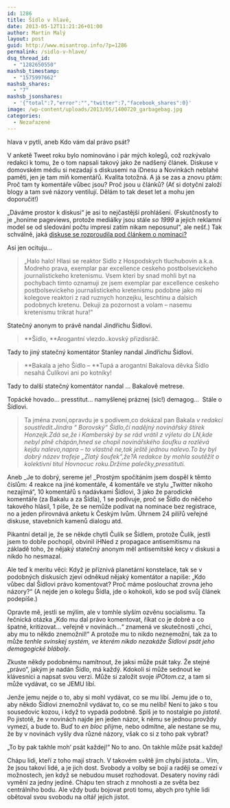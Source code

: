 ```yaml
---
id: 1286
title: Šídlo v hlavě,
date: 2013-05-12T11:21:26+01:00
author: Martin Malý
layout: post
guid: http://www.misantrop.info/?p=1286
permalink: /sidlo-v-hlave/
dsq_thread_id:
  - "1282650550"
mashsb_timestamp:
  - "1575997662"
mashsb_shares:
  - "7"
mashsb_jsonshares:
  - '{"total":7,"error":"","twitter":7,"facebook_shares":0}'
image: /wp-content/uploads/2013/05/1400720_garbagebag.jpg
categories:
  - Nezařazené
---
```

hlava v pytli, aneb Kdo vám dal právo psát?

<!--more-->

V anketě Tweet roku bylo nominováno i pár mých kolegů, což rozkývalo redakci k tomu, že o tom napsali takový jako že nadšený článek. Diskuse v domovském médiu si nezadají s diskusemi na iDnesu a Novinkách neblahé paměti, jen je tam míň komentářů. Kvalita totožná. A já se zas a znovu ptám: Proč tam ty komentáře vůbec jsou? Proč jsou u článků? (Ať si dotyční založí blogy a tam své názory ventilují. Dělám to tak deset let a mohu jen doporučit!)

&#8222;Dáváme prostor k diskusi&#8220; je asi to nejčastější prohlášení. (Fskutčnosťy to je &#8222;honíme pageviews, protože mediálky jsou stále _so 1999_ a jejich reklamní model se od sledování počtu impresí zatím nikam neposunul&#8220;, ale nešť.) Tak schválně, jaká [diskuse se rozproudila pod článkem o nominaci?](http://zpravy.ihned.cz/?article[comment][ukaz_vsechny]=1&article[comment][art_id]=59856650&p=012000_d&article[id]=59856650#comm)

Asi jen ocituju&#8230;

> &#8222;Halo halo! Hlasi se reaktor Sidlo z Hospodskych tluchubovin a.k.a. Modreho prava, exemplar par excellence ceskeho postbolsevickeho journalistickeho kretenismu. Vsem kteri by snad mohli byt na pochybach timto oznamuji ze jsem exemplar par excellence ceskeho postbolsevickeho journalistickeho kretenismu podobne jako mi kolegove reaktori z rad ruznych honzejku, leschtinu a dalsich podobnych kretenu. Dekuji za pozornost a volam &#8211; nasemu kretenismu trikrat hura!&#8220;

Statečný anonym to právě nandal Jindřichu Šídlovi.

> **Šídlo, **Arogantní vlezdo..kovský přizdisráč.

Tady to jiný statečný komentátor Stanley nandal Jindřichu Šídlovi.

> **Bakala a jeho Šídlo &#8211; **Tupá a arogantní Bakalova děvka Šídlo nesahá Čulíkovi ani po kotníky!

Tady to další statečný komentátor nandal &#8230; Bakalově metrese.

Topácké hovado&#8230; presstitut&#8230; namyšlenej práznej (sic!) demagog&#8230;  Stále o Šídlovi.

> Ta jména zvoní,opravdu je s podivem,co dokázal pan Bakala <em id="__mceDel"><em id="__mceDel">v redakci soustředit.Jindra &#8220; Borovský&#8220; Šídlo,či nadějný novinářský štírek Honzejk.Zdá se,že i Kamberský by se rád vrátil z výletu do LN,kde nebyl plně chápán,hned se chopil novinářského šoufku a rozlévá kejdu nalevo,napra &#8211; to vlastně ne,tak ještě jednou nalevo.To by byl dobrý název trofeje &#8222;Zlatý šoufek&#8220;,že?A redakce by mohla soutěžit o kolektivní titul Hovnocuc roku.Držíme palečky,presstituti.</em></em>

Aneb _Je to dobrý, sereme je! _Prostým spočítáním jsem dospěl k těmto číslům: 4 reakce na jiné komentáře, 4 komentáře ve stylu &#8222;Twitter nikoho nezajímá&#8220;, 10 komentářů s nadávkami Šídlovi, 3 jako že parodické komentáře (za Bakalu a za Šídla), 1 se podivuje, proč se Šídlo do něčeho takového hlásil, 1 píše, že se nemůže podívat na nominace bez registrace, no a jeden přirovnává anketu k Českým lvům. Úhrnem 24 pilířů veřejné diskuse, stavebních kamenů dialogu atd.

Pikantní detail je, že se někde chytli Čulík se Šídlem, protože Čulík, jestli jsem to dobře pochopil, obvinil iHNed z propagace antisemitismu na základě toho, že nějaký statečný anonym měl antisemitské kecy v diskusi a nikdo ho nesmazal.

Ale teď k meritu věci: Když je příznivá planetární konstelace, tak se v podobných diskusích zjeví odněkud nějaký komentátor a napíše: &#8222;Kdo vůbec dal Šídlovi právo komentovat? Proč máme poslouchat zrovna jeho názory?&#8220; (A nejde jen o kolegu Šídla, jde o kohokoli, kdo se pod svůj článek podepíše.)

Opravte mě, jestli se mýlím, ale v tomhle slyším ozvěnu socialismu. Ta řečnická otázka &#8222;Kdo mu dal právo komentovat, říkat co je dobré a co špatné, kritizovat&#8230; veřejně v novinách&#8230;&#8220; znamená ve skutečnosti &#8222;chci, aby mu to někdo znemožnil!&#8220; A protože mu to nikdo neznemožní, tak za to může _tenhle svinskej systém, ve kterém nikdo nezakáže Šídlovi psát jeho demagogické bláboly_.

Zkuste někdy podobnému namítnout, že jaksi může psát taky. Že stejné &#8222;právo&#8220;, jakým je nadán Šídlo, má každý. Kdokoli si může sednout ke klávesnici a napsat svou verzi. Může si založit svoje _iPOtom.cz_, a tam si může vydávat, co se JEMU líbí.

Jenže jemu nejde o to, aby si mohl vydávat, co se mu líbí. Jemu jde o to, aby někdo Šídlovi znemožnil vydávat to, co se mu nelíbí! Není to jako s tou sousedovic kozou, i když to vypadá podobně. Spíš je to nostalgie po _jistotě_. Po jistotě, že v novinách najde jen jeden názor, k němu se jednou provždy vymezí, a bude to. Buď to _en bloc_ přijme, nebo odmítne, ale nestane se mu, že by v novinách vyšly dva různé názory, však co si z toho pak vybrat?

&#8222;To by pak takhle moh&#8217; psát každej!&#8220; No to ano. On takhle může psát každej!

Chápu lidi, kteří z toho mají strach. V takovém světě jim chybí jistota&#8230; Vím, že jsou takoví lidé, a je jich dost. Svobody a volby se bojí a raději se omezí v možnostech, jen když se nebudou muset rozhodovat. Desatery noviny rádi vymění za jedny jediné. Chápu ten strach z mnohosti a ze světa bez centrálního bodu. Ale vždy budu bojovat proti tomu, abych pro tyhle lidi obětoval svou svobodu na oltář jejich jistot.